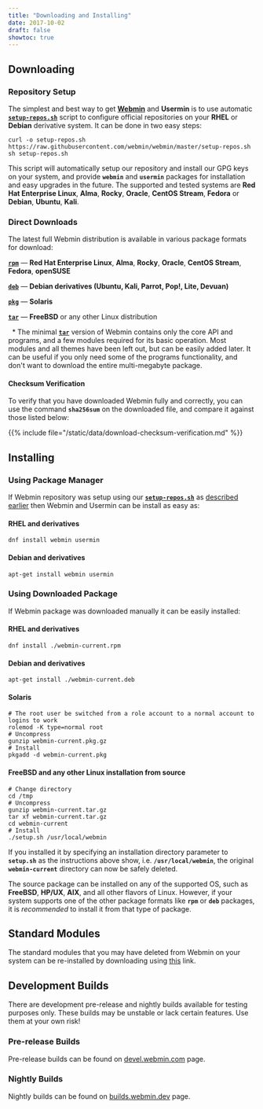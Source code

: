 ```yaml
---
title: "Downloading and Installing"
date: 2017-10-02
draft: false
showtoc: true
---
```


## Downloading

### Repository Setup
The simplest and best way to get [**Webmin**](/about/) and **Usermin** is to use automatic [**`setup-repos.sh`**](https://github.com/webmin/webmin/blob/master/setup-repos.sh) script to configure official repositories on your **RHEL** or **Debian** derivative system. It can be done in two easy steps:

```
curl -o setup-repos.sh https://raw.githubusercontent.com/webmin/webmin/master/setup-repos.sh
sh setup-repos.sh
```
This script will automatically setup our repository and install our GPG keys on your system, and provide **`webmin`** and **`usermin`** packages for installation and easy upgrades in the future. The supported and tested systems are **Red Hat Enterprise Linux**, **Alma**, **Rocky**, **Oracle**, **CentOS Stream**, **Fedora** or **Debian**, **Ubuntu**, **Kali**.

### Direct Downloads
The latest full Webmin distribution is available in various package formats for download:


  [**`rpm`**](https://www.webmin.com/download/rpm/webmin-current.rpm) — **Red Hat Enterprise Linux**, **Alma**, **Rocky**, **Oracle**, **CentOS Stream**, **Fedora**, **openSUSE**

  [**`deb`**](https://www.webmin.com/download/deb/webmin-current.deb) — **Debian derivatives (Ubuntu, Kali, Parrot, Pop!, Lite, Devuan)**

  [**`pkg`**](https://www.webmin.com/download/solaris-pkg/webmin-current.pkg.gz) — **Solaris**
  
  [**`tar`**](https://www.webmin.com/download/webmin-current.tar.gz) — **FreeBSD** or any other Linux distribution

&nbsp;&nbsp;\* The minimal [**`tar`**](https://www.webmin.com/download/webmin-current-minimal.tar.gz) version of Webmin contains only the core API and programs, and a few modules required for its basic operation. Most modules and all themes have been left out, but can be easily added later. It can be useful if you only need some of the programs functionality, and don't want to download the entire multi-megabyte package. 

#### Checksum Verification
To verify that you have downloaded Webmin fully and correctly, you can use the command **`sha256sum`** on the downloaded file, and compare it against those listed below:

{{% include file="/static/data/download-checksum-verification.md" %}}

## Installing

### Using Package Manager
If Webmin repository was setup using our [**`setup-repos.sh`**](https://raw.githubusercontent.com/webmin/webmin/master/setup-repos.sh) as [described earlier](#repository-setup) then Webmin and Usermin can be install as easy as:

   #### RHEL and derivatives
    dnf install webmin usermin

   #### Debian and derivatives
    apt-get install webmin usermin

### Using Downloaded Package
If Webmin package was downloaded manually it can be easily installed:
   #### RHEL and derivatives
    dnf install ./webmin-current.rpm

   #### Debian and derivatives
    apt-get install ./webmin-current.deb

   #### Solaris
    # The root user be switched from a role account to a normal account to logins to work
    rolemod -K type=normal root
    # Uncompress
    gunzip webmin-current.pkg.gz
    # Install
    pkgadd -d webmin-current.pkg

   #### FreeBSD and any other Linux installation from source
    # Change directory
    cd /tmp
    # Uncompress
    gunzip webmin-current.tar.gz
    tar xf webmin-current.tar.gz
    cd webmin-current
    # Install
    ./setup.sh /usr/local/webmin
   If you installed it by specifying an installation directory parameter to **`setup.sh`** as the instructions above show, i.e. **`/usr/local/webmin`**, the original **`webmin-current`** directory can now be safely deleted.

   The source package can be installed on any of the supported OS, such as **FreeBSD**, **HP/UX**, **AIX**, and all other flavors of Linux. However, if your system supports one of the other package formats like **`rpm`** or **`deb`** packages, it is *recommended* to install it from that type of package.

## Standard Modules
The standard modules that you may have deleted from Webmin on your system can be re-installed by downloading using [this](https://download.webmin.com/download/modules/) link.


## Development Builds
There are development pre-release and nightly builds available for testing purposes only. These builds may be unstable or lack certain features. Use them at your own risk!

### Pre-release Builds
Pre-release builds can be found on [devel.webmin.com](https://download.webmin.com/devel/) page.

### Nightly Builds
Nightly builds can be found on [builds.webmin.dev](https://builds.webmin.dev/) page.


